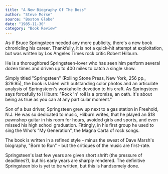 ```yaml
---
title: "A New Biography Of The Boss"
author: "Steve Morse"
source: "Boston Globe"
date: "1985-11-30"
category: "Book Review"
---
```


As if Bruce Springsteen needed any more publicity, there's a new book chronicling his career. Thankfully, it is not a quick-hit attempt at exploitation, but was written by Los Angeles Times rock critic Robert Hilburn.

He is a thoroughbred Springsteen-lover who has seen him perform several dozen times and driven up to 400 miles to catch a single show.

Simply titled "Springsteen" (Rolling Stone Press, New York, 256 pp., $29.95), the book is laden with outstanding color photos and an articulate analysis of Springsteen's workaholic devotion to his craft. As Springsteen says forcefully to Hilburn: "Rock 'n' roll is a promise, an oath. It's about being as true as you can at any particular moment."

Son of a bus driver, Springsteen grew up next to a gas station in Freehold, N.J. He was so dedicated to music, Hilburn writes, that he played an $18 pawnshop guitar in his room for hours, avoided girls and sports, and even missed his high school graduation. Fittingly, in his first group he used to sing the Who's "My Generation", the Magna Carta of rock songs.

The book is written in a refined style - minus the sweat of Dave Marsh's biography, "Born to Run" - but the critiques of the music are first-rate.

Springsteen's last few years are given short shrift (the pressure of deadlines?), but his early years are sharply rendered. The definitive Springsteen bio is yet to be written, but this is handsomely done.

